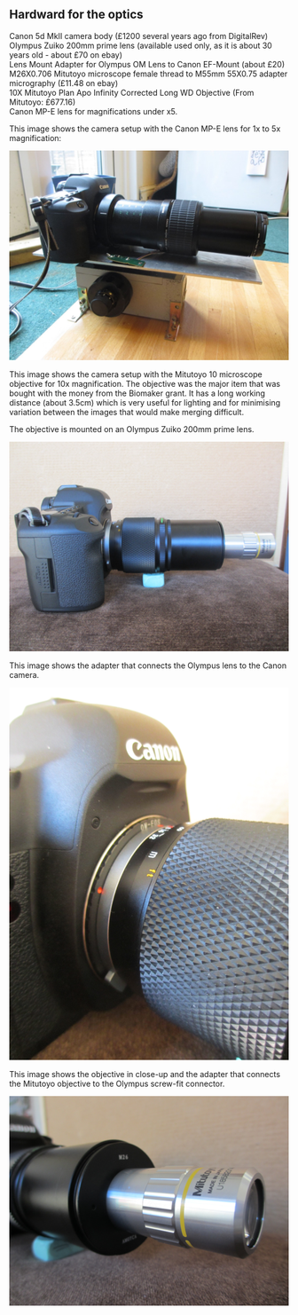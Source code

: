 ## Hardward for the optics

Canon 5d MkII camera body (£1200 several years ago from DigitalRev)<br>
Olympus Zuiko 200mm prime lens (available used only, as it is about 30 years old - about £70 on ebay)<br>
Lens Mount Adapter for Olympus OM Lens to Canon EF-Mount (about £20)<br>
M26X0.706 Mitutoyo microscope female thread to M55mm 55X0.75 adapter micrography (£11.48 on ebay)<br>
10X Mitutoyo Plan Apo Infinity Corrected Long WD Objective (From Mitutoyo: £677.16)<br>
Canon MP-E lens for magnifications under x5.

This image shows the camera setup with the Canon MP-E lens for 1x to 5x magnification:

<img src="images/IMG_5243.JPG" alt="image"/>

This image shows the camera setup with the Mitutoyo 10 microscope objective for 10x magnification. The objective was the major item that was bought with the money from the Biomaker grant. It has a long working distance (about 3.5cm) which is very useful for lighting and for minimising variation between the images that would make merging difficult. 

The objective is mounted on an Olympus Zuiko 200mm prime lens.

<img src="images/Optics-from-side.JPG" alt="image"/>

This image shows the adapter that connects the Olympus lens to the Canon camera.

<img src="images/EOS-olympus-connector.JPG" alt="image"/>

This image shows the objective in close-up and the adapter that connects the Mitutoyo objective to the Olympus screw-fit connector. 

<img src="images/Mitutoyo-objective.JPG" alt="image"/>
